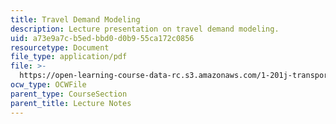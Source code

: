 ```yaml
---
title: Travel Demand Modeling
description: Lecture presentation on travel demand modeling.
uid: a73e9a7c-b5ed-bbd0-d0b9-55ca172c0856
resourcetype: Document
file_type: application/pdf
file: >-
  https://open-learning-course-data-rc.s3.amazonaws.com/1-201j-transportation-systems-analysis-demand-and-economics-fall-2008/a73e9a7cb5edbbd0d0b955ca172c0856_MIT1_201JF08_lec05.pdf
ocw_type: OCWFile
parent_type: CourseSection
parent_title: Lecture Notes
---
```

